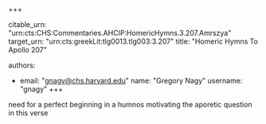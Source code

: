 +++


citable_urn: "urn:cts:CHS:Commentaries.AHCIP:HomericHymns.3.207.Amrszya"
target_urn: "urn:cts:greekLit:tlg0013.tlg003:3.207"
title: "Homeric Hymns To Apollo 207"

authors:
- email: "gnagy@chs.harvard.edu"
  name: "Gregory Nagy"
  username: "gnagy"
+++

<p>need for a perfect beginning in a humnos motivating the aporetic question in this verse</p>